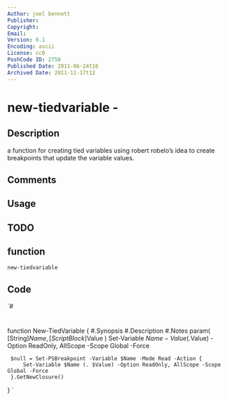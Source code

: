 ```yaml
---
Author: joel bennett
Publisher: 
Copyright: 
Email: 
Version: 0.1
Encoding: ascii
License: cc0
PoshCode ID: 2750
Published Date: 2011-06-24t16
Archived Date: 2011-11-17t12
---
```


# new-tiedvariable - 

## Description

a function for creating tied variables using robert robelo’s idea to create breakpoints that update the variable values.

## Comments



## Usage



## TODO



## function

`new-tiedvariable`

## Code

`#
 #
 function New-TiedVariable {
 #.Synopsis
 #.Description
 #.Notes
 param(
     [String]$Name,
     [ScriptBlock]$Value
 )
     Set-Variable $Name -Value (.$Value) -Option ReadOnly, AllScope -Scope Global -Force
 
     $null = Set-PSBreakpoint -Variable $Name -Mode Read -Action {
         Set-Variable $Name (. $Value) -Option ReadOnly, AllScope -Scope Global -Force
     }.GetNewClosure()
 }
`

